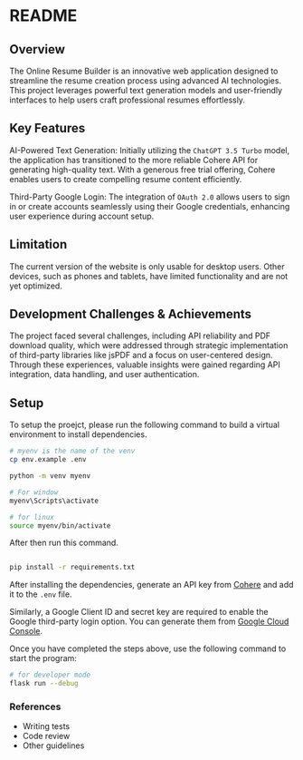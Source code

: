 # README #

## Overview
The Online Resume Builder is an innovative web application designed to streamline the resume creation process using advanced AI technologies. This project leverages powerful text generation models and user-friendly interfaces to help users craft professional resumes effortlessly.

## Key Features
AI-Powered Text Generation: Initially utilizing the `ChatGPT 3.5 Turbo` model, the application has transitioned to the more reliable Cohere API for generating high-quality text. With a generous free trial offering, Cohere enables users to create compelling resume content efficiently.

Third-Party Google Login: The integration of `OAuth 2.0` allows users to sign in or create accounts seamlessly using their Google credentials, enhancing user experience during account setup.

## Limitation
The current version of the website is only usable for desktop users. Other devices, such as phones and tablets, have limited functionality and are not yet optimized.


## Development Challenges & Achievements
The project faced several challenges, including API reliability and PDF download quality, which were addressed through strategic implementation of third-party libraries like jsPDF and a focus on user-centered design. Through these experiences, valuable insights were gained regarding API integration, data handling, and user authentication.




## Setup
To setup the proejct, please run the following command to build a virtual environment to install dependencies.

```bash
# myenv is the name of the venv
cp env.example .env

python -m venv myenv

# For window
myenv\Scripts\activate

# for linux
source myenv/bin/activate
```

After then run this command.

```bash

pip install -r requirements.txt
```

After installing the dependencies, generate an API key from [Cohere](https://dashboard.cohere.com/api-keys) and add it to the `.env` file.

Similarly, a Google Client ID and secret key are required to enable the Google third-party login option. You can generate them from [Google Cloud Console]((https://console.cloud.google.com)).

Once you have completed the steps above, use the following command to start the program:


```bash
# for developer mode
flask run --debug
```


### References ###

* Writing tests
* Code review
* Other guidelines
